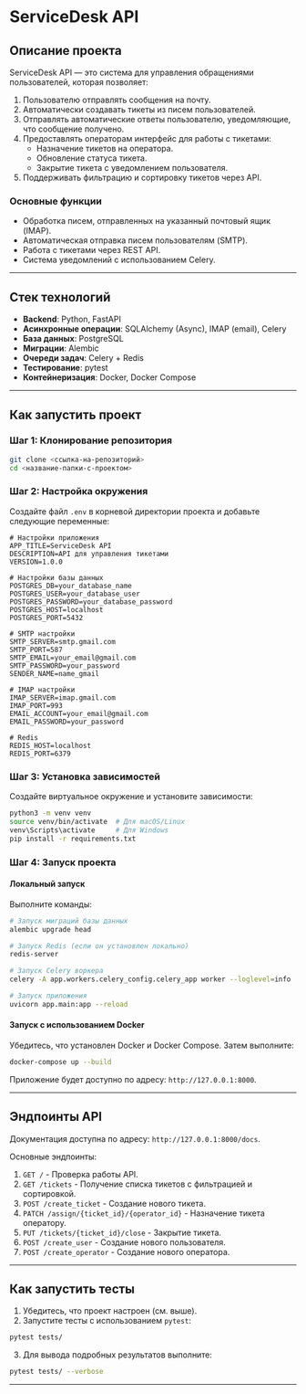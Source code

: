 # ServiceDesk API

## Описание проекта

ServiceDesk API — это система для управления обращениями пользователей, которая позволяет:
1. Пользователю отправлять сообщения на почту.
2. Автоматически создавать тикеты из писем пользователей.
3. Отправлять автоматические ответы пользователю, уведомляющие, что сообщение получено.
4. Предоставлять операторам интерфейс для работы с тикетами:
   - Назначение тикетов на оператора.
   - Обновление статуса тикета.
   - Закрытие тикета с уведомлением пользователя.
5. Поддерживать фильтрацию и сортировку тикетов через API.

### Основные функции
- Обработка писем, отправленных на указанный почтовый ящик (IMAP).
- Автоматическая отправка писем пользователям (SMTP).
- Работа с тикетами через REST API.
- Система уведомлений с использованием Celery.

---

## Стек технологий

- **Backend**: Python, FastAPI
- **Асинхронные операции**: SQLAlchemy (Async), IMAP (email), Celery
- **База данных**: PostgreSQL
- **Миграции**: Alembic
- **Очереди задач**: Celery + Redis
- **Тестирование**: pytest
- **Контейнеризация**: Docker, Docker Compose

---

## Как запустить проект

### Шаг 1: Клонирование репозитория
```bash
git clone <ссылка-на-репозиторий>
cd <название-папки-с-проектом>
```

### Шаг 2: Настройка окружения
Создайте файл `.env` в корневой директории проекта и добавьте следующие переменные:

```env
# Настройки приложения
APP_TITLE=ServiceDesk API
DESCRIPTION=API для управления тикетами
VERSION=1.0.0

# Настройки базы данных
POSTGRES_DB=your_database_name
POSTGRES_USER=your_database_user
POSTGRES_PASSWORD=your_database_password
POSTGRES_HOST=localhost
POSTGRES_PORT=5432

# SMTP настройки
SMTP_SERVER=smtp.gmail.com
SMTP_PORT=587
SMTP_EMAIL=your_email@gmail.com
SMTP_PASSWORD=your_password
SENDER_NAME=name_gmail

# IMAP настройки
IMAP_SERVER=imap.gmail.com
IMAP_PORT=993
EMAIL_ACCOUNT=your_email@gmail.com
EMAIL_PASSWORD=your_password

# Redis
REDIS_HOST=localhost
REDIS_PORT=6379
```

### Шаг 3: Установка зависимостей
Создайте виртуальное окружение и установите зависимости:
```bash
python3 -m venv venv
source venv/bin/activate  # Для macOS/Linux
venv\Scripts\activate     # Для Windows
pip install -r requirements.txt
```

### Шаг 4: Запуск проекта

#### Локальный запуск
Выполните команды:
```bash
# Запуск миграций базы данных
alembic upgrade head

# Запуск Redis (если он установлен локально)
redis-server

# Запуск Celery воркера
celery -A app.workers.celery_config.celery_app worker --loglevel=info

# Запуск приложения
uvicorn app.main:app --reload
```

#### Запуск с использованием Docker
Убедитесь, что установлен Docker и Docker Compose. Затем выполните:
```bash
docker-compose up --build
```

Приложение будет доступно по адресу: `http://127.0.0.1:8000`.

---

## Эндпоинты API

Документация доступна по адресу: `http://127.0.0.1:8000/docs`.

Основные эндпоинты:
1. `GET /` - Проверка работы API.
2. `GET /tickets` - Получение списка тикетов с фильтрацией и сортировкой.
3. `POST /create_ticket` - Создание нового тикета.
4. `PATCH /assign/{ticket_id}/{operator_id}` - Назначение тикета оператору.
5. `PUT /tickets/{ticket_id}/close` - Закрытие тикета.
6. `POST /create_user` - Создание нового пользователя.
7. `POST /create_operator` - Создание нового оператора.

---

## Как запустить тесты

1. Убедитесь, что проект настроен (см. выше).
2. Запустите тесты с использованием `pytest`:
```bash
pytest tests/
```

3. Для вывода подробных результатов выполните:
```bash
pytest tests/ --verbose
```

---
